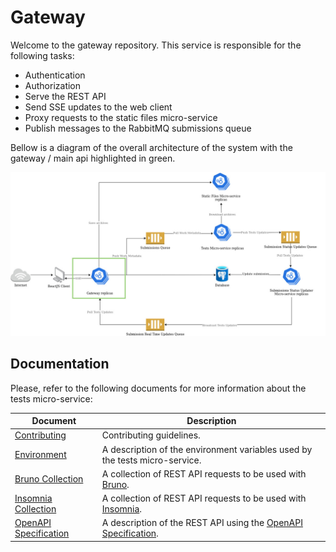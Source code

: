 # Gateway

Welcome to the gateway repository. This service is responsible for the following tasks:

- Authentication
- Authorization
- Serve the REST API
- Send SSE updates to the web client
- Proxy requests to the static files micro-service
- Publish messages to the RabbitMQ submissions queue

Bellow is a diagram of the overall architecture of the system with the gateway / main api highlighted in green.

![Gateway service highlighted with a green rectangle in the overall architecture diagram](./docs/images/gateway-highlighted.jpg)

## Documentation

Please, refer to the following documents for more information about the tests micro-service:

| Document                                                  | Description                                                                                         |
| --------------------------------------------------------- | --------------------------------------------------------------------------------------------------- |
| [Contributing](./docs/contributing.md)                    | Contributing guidelines.                                                                            |
| [Environment](./docs/environment.md)                      | A description of the environment variables used by the tests micro-service.                         |
| [Bruno Collection](./docs/bruno)                          | A collection of REST API requests to be used with [Bruno](https://github.com/usebruno/bruno).       |
| [Insomnia Collection](./docs/insomnia)                    | A collection of REST API requests to be used with [Insomnia](https://insomnia.rest/).               |
| [OpenAPI Specification](./docs/openapi/spec.openapi.yaml) | A description of the REST API using the [OpenAPI Specification](https://swagger.io/specification/). |
